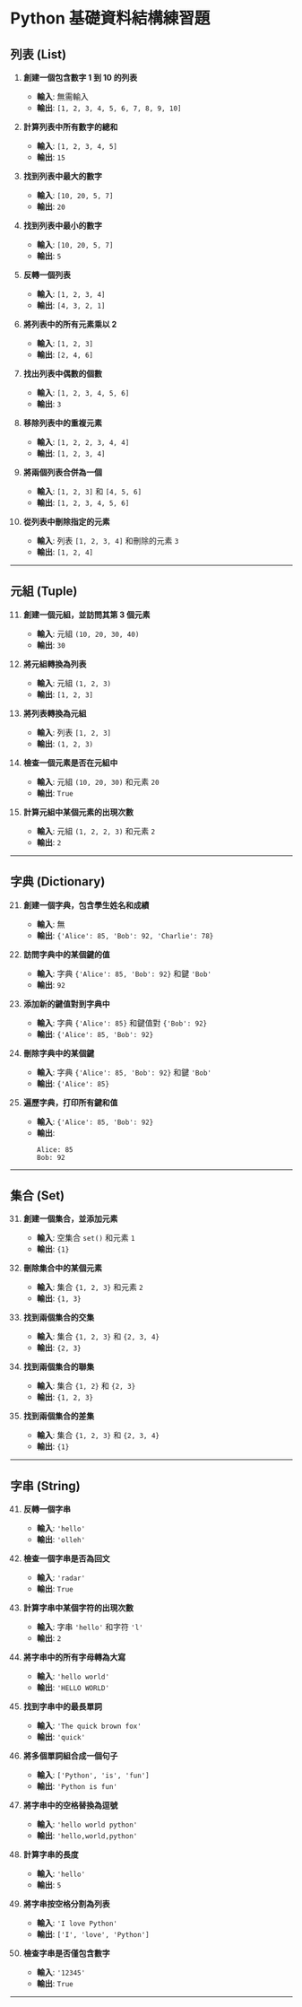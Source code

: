 # Python 基礎資料結構練習題

## **列表 (List)**

1. **創建一個包含數字 1 到 10 的列表**
   - **輸入**: 無需輸入  
   - **輸出**: `[1, 2, 3, 4, 5, 6, 7, 8, 9, 10]`

2. **計算列表中所有數字的總和**
   - **輸入**: `[1, 2, 3, 4, 5]`  
   - **輸出**: `15`

3. **找到列表中最大的數字**
   - **輸入**: `[10, 20, 5, 7]`  
   - **輸出**: `20`

4. **找到列表中最小的數字**
   - **輸入**: `[10, 20, 5, 7]`  
   - **輸出**: `5`

5. **反轉一個列表**
   - **輸入**: `[1, 2, 3, 4]`  
   - **輸出**: `[4, 3, 2, 1]`

6. **將列表中的所有元素乘以 2**
   - **輸入**: `[1, 2, 3]`  
   - **輸出**: `[2, 4, 6]`

7. **找出列表中偶數的個數**
   - **輸入**: `[1, 2, 3, 4, 5, 6]`  
   - **輸出**: `3`

8. **移除列表中的重複元素**
   - **輸入**: `[1, 2, 2, 3, 4, 4]`  
   - **輸出**: `[1, 2, 3, 4]`

9. **將兩個列表合併為一個**
   - **輸入**: `[1, 2, 3]` 和 `[4, 5, 6]`  
   - **輸出**: `[1, 2, 3, 4, 5, 6]`

10. **從列表中刪除指定的元素**
    - **輸入**: 列表 `[1, 2, 3, 4]` 和刪除的元素 `3`  
    - **輸出**: `[1, 2, 4]`

---

## **元組 (Tuple)**

11. **創建一個元組，並訪問其第 3 個元素**
    - **輸入**: 元組 `(10, 20, 30, 40)`  
    - **輸出**: `30`

12. **將元組轉換為列表**
    - **輸入**: 元組 `(1, 2, 3)`  
    - **輸出**: `[1, 2, 3]`

13. **將列表轉換為元組**
    - **輸入**: 列表 `[1, 2, 3]`  
    - **輸出**: `(1, 2, 3)`

14. **檢查一個元素是否在元組中**
    - **輸入**: 元組 `(10, 20, 30)` 和元素 `20`  
    - **輸出**: `True`

15. **計算元組中某個元素的出現次數**
    - **輸入**: 元組 `(1, 2, 2, 3)` 和元素 `2`  
    - **輸出**: `2`

---

## **字典 (Dictionary)**

21. **創建一個字典，包含學生姓名和成績**
    - **輸入**: 無  
    - **輸出**: `{'Alice': 85, 'Bob': 92, 'Charlie': 78}`

22. **訪問字典中的某個鍵的值**
    - **輸入**: 字典 `{'Alice': 85, 'Bob': 92}` 和鍵 `'Bob'`  
    - **輸出**: `92`

23. **添加新的鍵值對到字典中**
    - **輸入**: 字典 `{'Alice': 85}` 和鍵值對 `{'Bob': 92}`  
    - **輸出**: `{'Alice': 85, 'Bob': 92}`

24. **刪除字典中的某個鍵**
    - **輸入**: 字典 `{'Alice': 85, 'Bob': 92}` 和鍵 `'Bob'`  
    - **輸出**: `{'Alice': 85}`

25. **遍歷字典，打印所有鍵和值**
    - **輸入**: `{'Alice': 85, 'Bob': 92}`  
    - **輸出**:  
      ```
      Alice: 85
      Bob: 92
      ```

---

## **集合 (Set)**

31. **創建一個集合，並添加元素**
    - **輸入**: 空集合 `set()` 和元素 `1`  
    - **輸出**: `{1}`

32. **刪除集合中的某個元素**
    - **輸入**: 集合 `{1, 2, 3}` 和元素 `2`  
    - **輸出**: `{1, 3}`

33. **找到兩個集合的交集**
    - **輸入**: 集合 `{1, 2, 3}` 和 `{2, 3, 4}`  
    - **輸出**: `{2, 3}`

34. **找到兩個集合的聯集**
    - **輸入**: 集合 `{1, 2}` 和 `{2, 3}`  
    - **輸出**: `{1, 2, 3}`

35. **找到兩個集合的差集**
    - **輸入**: 集合 `{1, 2, 3}` 和 `{2, 3, 4}`  
    - **輸出**: `{1}`

---

## **字串 (String)**

41. **反轉一個字串**
    - **輸入**: `'hello'`  
    - **輸出**: `'olleh'`

42. **檢查一個字串是否為回文**
    - **輸入**: `'radar'`  
    - **輸出**: `True`

43. **計算字串中某個字符的出現次數**
    - **輸入**: 字串 `'hello'` 和字符 `'l'`  
    - **輸出**: `2`

44. **將字串中的所有字母轉為大寫**
    - **輸入**: `'hello world'`  
    - **輸出**: `'HELLO WORLD'`

45. **找到字串中的最長單詞**
    - **輸入**: `'The quick brown fox'`  
    - **輸出**: `'quick'`

46. **將多個單詞組合成一個句子**
    - **輸入**: `['Python', 'is', 'fun']`  
    - **輸出**: `'Python is fun'`

47. **將字串中的空格替換為逗號**
    - **輸入**: `'hello world python'`  
    - **輸出**: `'hello,world,python'`

48. **計算字串的長度**
    - **輸入**: `'hello'`  
    - **輸出**: `5`

49. **將字串按空格分割為列表**
    - **輸入**: `'I love Python'`  
    - **輸出**: `['I', 'love', 'Python']`

50. **檢查字串是否僅包含數字**
    - **輸入**: `'12345'`  
    - **輸出**: `True`

---
